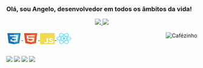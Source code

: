 ### Olá, sou Angelo, desenvolvedor em todos os âmbitos da vida!

<div align="center">
  <a href="https://github.com/Angelo-lop">
  <img height="180em" src="https://github-readme-stats.vercel.app/api?username=Angelo-lop&show_icons=true&theme=midnight-purple&include_all_commits=true&count_private=true"/>
  <img height="180em" src="https://github-readme-stats.vercel.app/api/top-langs/?username=Angelo-lop&layout=compact&langs_count=7&theme=github_dark"/>
</div>
  
<div style="display: inline_block"><br>
  <img align="center" alt="Angelo-CSS" height="30" width="40" src="https://raw.githubusercontent.com/devicons/devicon/master/icons/css3/css3-original.svg"> 
  <img align="center" alt="Angelo-HTML" height="30" width="40" src="https://raw.githubusercontent.com/devicons/devicon/master/icons/html5/html5-original.svg">
  <img align="center" alt="Angelo-Js" height="30" width="40" src="https://raw.githubusercontent.com/devicons/devicon/master/icons/javascript/javascript-plain.svg">
  <img align="center" alt="Angelo-React" height="33" width="40" src="https://raw.githubusercontent.com/devicons/devicon/master/icons/react/react-original.svg">
  <img align="right" alt="Cafézinho" scr="https://cdn.discordapp.com/attachments/954411174173237250/954411444915560549/cafezinho.gif">
 </div>
  
  ##
  
 <a href="https://www.instagram.com/tec.ang/" target="_blank"><img src="https://img.shields.io/badge/-Instagram-%23E4405F?style=for-the-badge&logo=instagram&logoColor=white" target="_blank"></a>
 <a href="https://discord.gg/Angelolopes#9547" target="_blank"><img src="https://img.shields.io/badge/Discord-7289DA?style=for-the-badge&logo=discord&logoColor=white" target="_blank"></a> 
  <a href = "mailto:angelo.lop.alv@gmail.com"><img src="https://img.shields.io/badge/-Gmail-%23333?style=for-the-badge&logo=gmail&logoColor=white" target="_blank"></a>
  <a href="https://www.linkedin.com/in/angelo-/" target="_blank"><img src="https://img.shields.io/badge/-LinkedIn-%230077B5?style=for-the-badge&logo=linkedin&logoColor=white" target="_blank"></a> 
  
